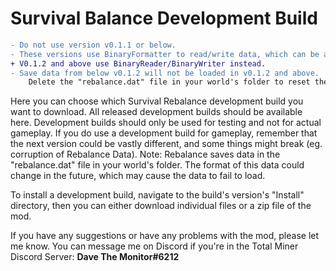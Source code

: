 # Survival Balance Development Build

```diff
- Do not use version v0.1.1 or below.
- These versions use BinaryFormatter to read/write data, which can be a security risk.
+ V0.1.2 and above use BinaryReader/BinaryWriter instead.
- Save data from below v0.1.2 will not be loaded in v0.1.2 and above.
    Delete the "rebalance.dat" file in your world's folder to reset the data manually.
```

Here you can choose which Survival Rebalance development build you want to download. All released development builds should be available here.
Development builds should only be used for testing and not for actual gameplay. If you do use a development build for gameplay, remember that the next version could be vastly different, and some things might break (eg. corruption of Rebalance Data).
Note: Rebalance saves data in the "rebalance.dat" file in your world's folder. The format of this data could change in the future, which may cause the data to fail to load.

To install a development build, navigate to the build's version's "Install" directory, then you can either download individual files or a zip file of the mod.

If you have any suggestions or have any problems with the mod, please let me know. You can message me on Discord if you're in the Total Miner Discord Server: **Dave The Monitor#6212**
